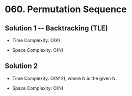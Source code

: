 # 060. Permutation Sequence

## Solution 1 -- Backtracking (TLE)

* Time Complexity: O(K)

* Space Complexity: O(N)

## Solution 2

* Time Complexity: O(N^2), where N is the given N.

* Space Complexity: O(N)
